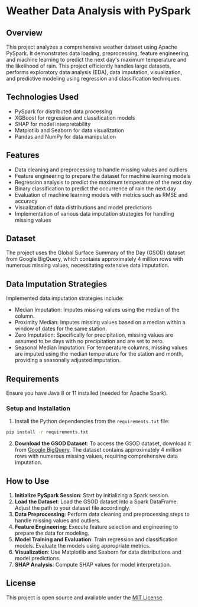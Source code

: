 # Weather Data Analysis with PySpark

## Overview

This project analyzes a comprehensive weather dataset using Apache PySpark. It demonstrates data loading, preprocessing, feature engineering, and machine learning to predict the next day's maximum temperature and the likelihood of rain. This project efficiently handles large datasets, performs exploratory data analysis (EDA), data imputation, visualization, and predictive modeling using regression and classification techniques.

## Technologies Used

- PySpark for distributed data processing
- XGBoost for regression and classification models
- SHAP for model interpretability
- Matplotlib and Seaborn for data visualization
- Pandas and NumPy for data manipulation

## Features

- Data cleaning and preprocessing to handle missing values and outliers
- Feature engineering to prepare the dataset for machine learning models
- Regression analysis to predict the maximum temperature of the next day
- Binary classification to predict the occurrence of rain the next day
- Evaluation of machine learning models with metrics such as RMSE and accuracy
- Visualization of data distributions and model predictions
- Implementation of various data imputation strategies for handling missing values

## Dataset

The project uses the Global Surface Summary of the Day (GSOD) dataset from Google BigQuery, which contains approximately 4 million rows with numerous missing values, necessitating extensive data imputation. 

## Data Imputation Strategies

Implemented data imputation strategies include:
- Median Imputation: Imputes missing values using the median of the column.
- Proximity Median: Imputes missing values based on a median within a window of dates for the same station.
- Zero Imputation: Specifically for precipitation, missing values are assumed to be days with no precipitation and are set to zero.
- Seasonal Median Imputation: For temperature columns, missing values are imputed using the median temperature for the station and month, providing a seasonally adjusted imputation.

## Requirements

Ensure you have Java 8 or 11 installed (needed for Apache Spark).

### Setup and Installation

1. Install the Python dependencies from the `requirements.txt` file:

```sh
pip install -r requirements.txt
```

2. **Download the GSOD Dataset**: To access the GSOD dataset, download it from [Google BigQuery](https://console.cloud.google.com/marketplace/product/noaa-public/gsod). The dataset contains approximately 4 million rows with numerous missing values, requiring comprehensive data imputation.

## How to Use

1. **Initialize PySpark Session**: Start by initializing a Spark session.
2. **Load the Dataset**: Load the GSOD dataset into a Spark DataFrame. Adjust the path to your dataset file accordingly.
3. **Data Preprocessing**: Perform data cleaning and preprocessing steps to handle missing values and outliers.
4. **Feature Engineering**: Execute feature selection and engineering to prepare the data for modeling.
5. **Model Training and Evaluation**: Train regression and classification models. Evaluate the models using appropriate metrics.
6. **Visualization**: Use Matplotlib and Seaborn for data distributions and model predictions.
7. **SHAP Analysis**: Compute SHAP values for model interpretation.


## License

This project is open source and available under the [MIT License](LICENSE.md).
